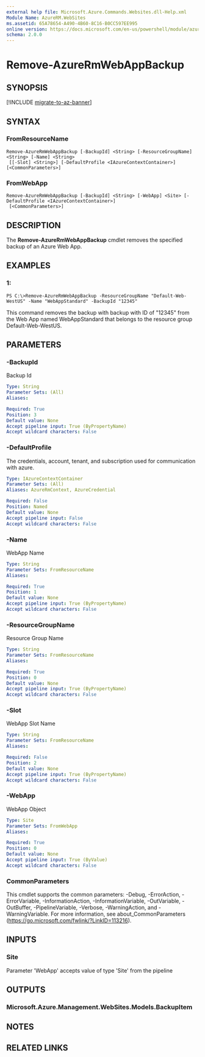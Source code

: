 ```yaml
---
external help file: Microsoft.Azure.Commands.Websites.dll-Help.xml
Module Name: AzureRM.WebSites
ms.assetid: 65A78654-A490-4B60-8C16-B0CC597EE995
online version: https://docs.microsoft.com/en-us/powershell/module/azurerm.websites/remove-azurermwebappbackup
schema: 2.0.0
---
```


# Remove-AzureRmWebAppBackup

## SYNOPSIS

[!INCLUDE [migrate-to-az-banner](../../includes/migrate-to-az-banner.md)]

## SYNTAX

### FromResourceName
```
Remove-AzureRmWebAppBackup [-BackupId] <String> [-ResourceGroupName] <String> [-Name] <String>
 [[-Slot] <String>] [-DefaultProfile <IAzureContextContainer>] [<CommonParameters>]
```

### FromWebApp
```
Remove-AzureRmWebAppBackup [-BackupId] <String> [-WebApp] <Site> [-DefaultProfile <IAzureContextContainer>]
 [<CommonParameters>]
```

## DESCRIPTION
The **Remove-AzureRmWebAppBackup** cmdlet removes the specified backup of an Azure Web App.

## EXAMPLES

### 1:
```
PS C:\>Remove-AzureRmWebAppBackup -ResourceGroupName "Default-Web-WestUS" -Name "WebAppStandard" -BackupId "12345"
```

This command removes the backup with backup with ID of "12345" from the Web App named WebAppStandard that belongs to the resource group Default-Web-WestUS.

## PARAMETERS

### -BackupId
Backup Id

```yaml
Type: String
Parameter Sets: (All)
Aliases: 

Required: True
Position: 3
Default value: None
Accept pipeline input: True (ByPropertyName)
Accept wildcard characters: False
```

### -DefaultProfile
The credentials, account, tenant, and subscription used for communication with azure.

```yaml
Type: IAzureContextContainer
Parameter Sets: (All)
Aliases: AzureRmContext, AzureCredential

Required: False
Position: Named
Default value: None
Accept pipeline input: False
Accept wildcard characters: False
```

### -Name
WebApp Name

```yaml
Type: String
Parameter Sets: FromResourceName
Aliases: 

Required: True
Position: 1
Default value: None
Accept pipeline input: True (ByPropertyName)
Accept wildcard characters: False
```

### -ResourceGroupName
Resource Group Name

```yaml
Type: String
Parameter Sets: FromResourceName
Aliases: 

Required: True
Position: 0
Default value: None
Accept pipeline input: True (ByPropertyName)
Accept wildcard characters: False
```

### -Slot
WebApp Slot Name

```yaml
Type: String
Parameter Sets: FromResourceName
Aliases: 

Required: False
Position: 2
Default value: None
Accept pipeline input: True (ByPropertyName)
Accept wildcard characters: False
```

### -WebApp
WebApp Object

```yaml
Type: Site
Parameter Sets: FromWebApp
Aliases: 

Required: True
Position: 0
Default value: None
Accept pipeline input: True (ByValue)
Accept wildcard characters: False
```

### CommonParameters
This cmdlet supports the common parameters: -Debug, -ErrorAction, -ErrorVariable, -InformationAction, -InformationVariable, -OutVariable, -OutBuffer, -PipelineVariable, -Verbose, -WarningAction, and -WarningVariable. For more information, see about_CommonParameters (https://go.microsoft.com/fwlink/?LinkID=113216).

## INPUTS

### Site
Parameter 'WebApp' accepts value of type 'Site' from the pipeline

## OUTPUTS

### Microsoft.Azure.Management.WebSites.Models.BackupItem

## NOTES

## RELATED LINKS

